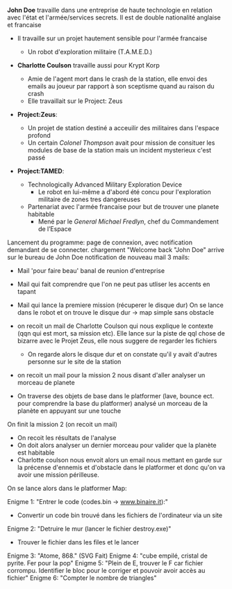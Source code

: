 **John Doe** travaille dans une entreprise de haute technologie en relation avec l'état et l'armée/services secrets. Il est de double nationalité anglaise et francaise
  * Il travaille sur un projet hautement sensible pour l'armée francaise
    * Un robot d'exploration militaire (T.A.M.E.D.)

* **Charlotte Coulson** travaille aussi pour Krypt Korp
  * Amie de l'agent mort dans le crash de la station, elle envoi des emails au joueur par rapport à son sceptisme quand au raison du crash
  * Elle travaillait sur le Project: Zeus

* **Project:Zeus**:
  * Un projet de station destiné a acceuilir des militaires dans l'espace profond
  * Un certain *Colonel Thompson* avait pour mission de consituer les modules de base de la station mais un incident mysterieux c'est passé

* **Project:TAMED**:
  * Technologically Advanced Military Exploration Device
    * Le robot en lui-même a d'abord été concu pour l'exploration militaire de zones tres dangereuses
  * Partenariat avec l'armée francaise pour but de trouver une planete habitable
    * Mené par le *General Michael Fredlyn*, chef du Commandement de l’Espace



Lancement du programme:
page de connexion, avec notification demandant de se connecter.
chargement "Welcome back "John Doe"
arrive sur le bureau de John Doe
notification de nouveau mail
3 mails:
- Mail 'pour faire beau' banal de reunion d'entreprise
- Mail qui fait comprendre que l'on ne peut pas utliser les accents en tapant
- Mail qui lance la premiere mission (récuperer le disque dur)
On se lance dans le robot et on trouve le disque dur -> map simple sans obstacle



- on recoit un mail de Charlotte Coulson qui nous explique le contexte (qqn qui est mort, sa mission etc). Elle lance sur la piste de qql chose de bizarre avec le Projet Zeus, elle nous suggere de regarder les fichiers
  - On regarde alors le disque dur et on constate qu'il y avait d'autres personne sur le site de la station
- on recoit un mail pour la mission 2 nous disant d'aller analyser un morceau de planete 

- On traverse des objets de base dans le platformer (lave, bounce ect. pour comprendre la base du platformer) analysé un morceau de la planète en appuyant sur une touche

On finit la mission 2 (on recoit un mail)
- On recoit les résultats de l'analyse
- On doit alors analyser un dernier morceau pour valider que la planète est habitable
- Charlotte coulson nous envoit alors un email nous mettant en garde sur la précense d'ennemis et d'obstacle dans le platformer et donc qu'on va avoir une mission périlleuse.

On se lance alors dans le platformer 
Map:


Enigme 1:
"Entrer le code (codes.bin -> www.binaire.it):"
- Convertir un code bin trouvé dans les fichiers de l'ordinateur via un site 

Enigme 2:
"Detruire le mur (lancer le fichier destroy.exe)"
- Trouver le fichier dans les files et le lancer

Enigme 3:
"Atome, 868." (SVG Fait)
Enigme 4:
  "cube empilé, cristal de pyrite. Fer pour la pop"
Enigme 5:
"Plein de E, trouver le F car fichier corrompu. Identifier le bloc pour le corriger et pouvoir avoir accès au fichier"
Enigme 6:
  "Compter le nombre de triangles"